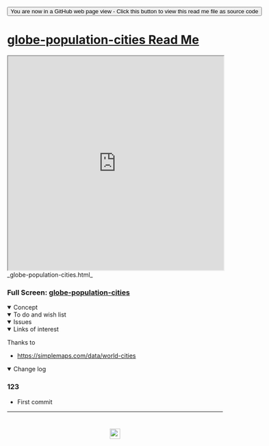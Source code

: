 <span style=display:none; >[You are now in a GitHub source code view - click this link to view Read Me file as a web page]( https://www.ladybug.tools/spider-covid-19-viz-3d/readme.html#cookbook/globe-population-cities/README.md "View file as a web page." ) </span>

<div><input type=button class = 'btn btn-secondary btn-sm' onclick=window.location.href="https://github.com/ladybug-tools/spider-covid-19-viz-3d/tree/master/cookbook/globe-population-cities/";
value='You are now in a GitHub web page view - Click this button to view this read me file as source code' ></div>


# [globe-population-cities Read Me]( https://www.ladybug.tools/spider-covid-19-viz-3d/readme.html#cookbook/globe-population-cities/README.md )


<iframe src=https://ladybug.tools/spider-covid-19-viz-3d/cookbook/globe-population-cities/ width=100% height=500px >Iframes are not viewable in GitHub source code view</iframe>
_globe-population-cities.html_

### Full Screen: [globe-population-cities]( https://www.ladybug.tools/spider-covid-19-viz-3d/cookbook/globe-population-cities/ )


<details open >
<summary>Concept</summary>


</details>

<details open >
<summary>To do and wish list </summary>


</details>

<details open >
<summary>Issues </summary>


</details>

<details open >
<summary>Links of interest</summary>

Thanks to

- https://simplemaps.com/data/world-cities

</details>

<details open >
<summary>Change log </summary>

### 123

* First commit

</details>

***

# <center title="hello!" ><a href=javascript:window.scrollTo(0,0); style=text-decoration:none; > <img src="../../assets/spider.ico" height=24 > </a></center>

